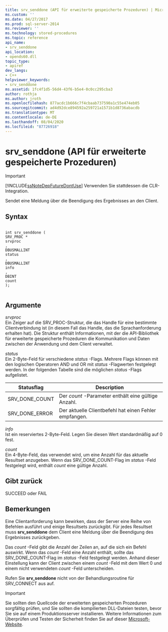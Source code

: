 ```yaml
---
title: srv_senddone (API für erweiterte gespeicherte Prozeduren) | Microsoft-Dokumentation
ms.custom: ''
ms.date: 04/27/2017
ms.prod: sql-server-2014
ms.reviewer: ''
ms.technology: stored-procedures
ms.topic: reference
api_name:
- srv_senddone
api_location:
- opends60.dll
topic_type:
- apiref
dev_langs:
- C++
helpviewer_keywords:
- srv_senddone
ms.assetid: 1fc4f1d5-56d4-43f6-b5e4-0c0cc295cba3
author: rothja
ms.author: jroth
ms.openlocfilehash: 877acdc1b666c7f4cbaab737590a1c55e474eb05
ms.sourcegitcommit: ad4d92dce894592a259721a1571b1d8736abacdb
ms.translationtype: MT
ms.contentlocale: de-DE
ms.lasthandoff: 08/04/2020
ms.locfileid: "87726918"
---
```

# <a name="srv_senddone-extended-stored-procedure-api"></a>srv_senddone (API für erweiterte gespeicherte Prozeduren)
    
> [!IMPORTANT]  
>  [!INCLUDE[ssNoteDepFutureDontUse](../../includes/ssnotedepfuturedontuse-md.md)] Verwenden Sie stattdessen die CLR-Integration.  
  
 Sendet eine Meldung über die Beendigung des Ergebnisses an den Client.  
  
## <a name="syntax"></a>Syntax  
  
```  
  
int srv_senddone (  
SRV_PROC *  
srvproc  
,  
DBUSMALLINT   
status  
,  
DBUSMALLINT  
info  
,  
DBINT  
count   
);  
  
```  
  
## <a name="arguments"></a>Argumente  
 *srvproc*  
 Ein Zeiger auf die SRV_PROC-Struktur, die das Handle für eine bestimmte Clientverbindung ist (in diesem Fall das Handle, das die Sprachanforderung erhalten hat). Die Struktur enthält Informationen, mit der die API-Bibliothek für erweiterte gespeicherte Prozeduren die Kommunikation und Daten zwischen der Anwendung und dem Client verwaltet.  
  
 *status*  
 Ein 2-Byte-Feld für verschiedene *status* -Flags. Mehrere Flags können mit den logischen Operatoren AND und OR mit *status* -Flagwerten festgelegt werden. In der folgenden Tabelle sind die möglichen *status* -Flags aufgelistet.  
  
|Statusflag|Description|  
|-----------------|-----------------|  
|SRV_DONE_COUNT|Der *count* -Parameter enthält eine gültige Anzahl.|  
|SRV_DONE_ERROR|Der aktuelle Clientbefehl hat einen Fehler empfangen.|  
  
 *info*  
 Ist ein reserviertes 2-Byte-Feld. Legen Sie diesen Wert standardmäßig auf 0 fest.  
  
 *count*  
 Ein 4-Byte-Feld, das verwendet wird, um eine Anzahl für das aktuelle Resultset anzugeben. Wenn das SRV_DONE_COUNT-Flag im *status* -Feld festgelegt wird, enthält *count* eine gültige Anzahl.  
  
## <a name="returns"></a>Gibt zurück  
 SUCCEED oder FAIL  
  
## <a name="remarks"></a>Bemerkungen  
 Eine Clientanforderung kann bewirken, dass der Server eine Reihe von Befehlen ausführt und einige Resultsets zurückgibt. Für jedes Resultset muss **srv_senddone** dem Client eine Meldung über die Beendigung des Ergebnisses zurückgeben.  
  
 Das *count* -Feld gibt die Anzahl der Zeilen an, auf die sich ein Befehl auswirkt. Wenn das *count* -Feld eine Anzahl enthält, sollte das SRV_DONE_COUNT-Flag im *status* -Feld festgelegt werden. Anhand dieser Einstellung kann der Client zwischen einem *count* -Feld mit dem Wert 0 und einem nicht verwendeten *count* -Feld unterscheiden.  
  
 Rufen Sie **srv_senddone** nicht von der Behandlungsroutine für SRV_CONNECT aus auf.  
  
> [!IMPORTANT]  
>  Sie sollten den Quellcode der erweiterten gespeicherten Prozeduren sorgfältig prüfen, und Sie sollten die kompilierten DLL-Dateien testen, bevor Sie sie auf einem Produktionsserver installieren. Weitere Informationen zum Überprüfen und Testen der Sicherheit finden Sie auf dieser [Microsoft-Website](https://go.microsoft.com/fwlink/?LinkID=54761&amp;clcid=0x409https://msdn.microsoft.com/security/).  
  
  
